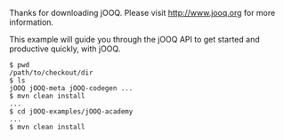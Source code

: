 Thanks for downloading jOOQ.
Please visit http://www.jooq.org for more information.

This example will guide you through the jOOQ API to get started and productive quickly, with jOOQ.

```
$ pwd
/path/to/checkout/dir
$ ls
jOOQ jOOQ-meta jOOQ-codegen ...
$ mvn clean install
...
$ cd jOOQ-examples/jOOQ-academy
...
$ mvn clean install
```
